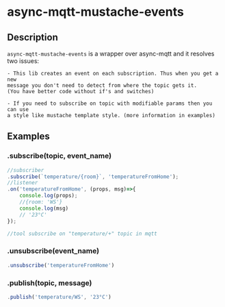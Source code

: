 # async-mqtt-mustache-events

## Description
`async-mqtt-mustache-events` is a wrapper over async-mqtt and it resolves two issues:
```
- This lib creates an event on each subscription. Thus when you get a new 
message you don't need to detect from where the topic gets it. 
(You have better code without if's and switches)

- If you need to subscribe on topic with modifiable params then you can use 
a style like mustache template style. (more information in examples)
```

## Examples
### .subscribe(topic, event_name)
```javascript
//subscriber
.subscribe(`temperature/{room}`, 'temperatureFromHome');
//listener
.on('temperatureFromHome', (props, msg)=>{
    console.log(props);
    //{room: 'WS'}
    console.log(msg)
    // '23°C'
});

//tool subscribe on "temperature/+" topic in mqtt
```

### .unsubscribe(event_name)
```javascript
.unsubscribe('temperatureFromHome')
```

### .publish(topic, message)
```javascript
.publish('temperature/WS', '23°C')
```